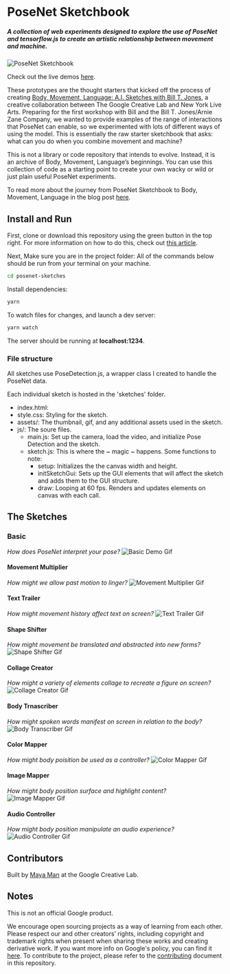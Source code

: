 # PoseNet Sketchbook

##### A collection of web experiments designed to explore the use of PoseNet and tensorflow.js to create an artistic relationship between movement and machine. 

![PoseNet Sketchbook]()

Check out the live demos [here](https://googlecreativelab.github.io/posenet-sketchbook/).

These prototypes are the thought starters that kicked off the process of creating [Body, Movement, Language: A.I. Sketches with Bill T. Jones](https://billtjonesai.com), a creative collaboration between The Google Creative Lab and New York Live Arts. Preparing for the first workshop with Bill and the Bill T. Jones/Arnie Zane Company, we wanted to provide examples of the range of interactions that PoseNet can enable, so we experimented with lots of different ways of using the model. This is essentially the raw starter sketchbook that asks: what can you do when you combine movement and machine? 

This is not a library or code repository that intends to evolve. Instead, it is an archive of Body, Movement, Language’s beginnings. You can use this collection of code as a starting point to create your own wacky or wild or just plain useful PoseNet experiments.

To read more about the journey from PoseNet Sketchbook to Body, Movement, Language in the blog post [here](https://medium.com/@mayaman/mixing-movement-and-machine-848095ea5596).

## Install and Run

First, clone or download this repository using the green button in the top right. For more information on how to do this, check out [this article](https://help.github.com/en/articles/cloning-a-repository). 

Next, Make sure you are in the project folder:
All of the commands below should be run from your terminal on your machine.

```sh
cd posenet-sketches
```

Install dependencies:

```sh
yarn
```

To watch files for changes, and launch a dev server:

```sh
yarn watch
```

The server should be running at **localhost:1234**.


### File structure
All sketches use PoseDetection.js, a wrapper class I created to handle the PoseNet data.

Each individual sketch is hosted in the 'sketches' folder.
- index.html: 
- style.css: Styling for the sketch.
- assets/: The thumbnail, gif, and any additional assets used in the sketch.
- js/: The soure files.
    - main.js: Set up the camera, load the video, and initialize Pose Detection and the sketch.
    - sketch.js: This is where the ~ magic ~ happens. Some functions to note:
        - setup: Initializes the the canvas width and height.
        - initSketchGui: Sets up the GUI elements that will affect the sketch and adds them to the GUI structure.
        - draw: Looping at 60 fps. Renders and updates elements on canvas with each call.

## The Sketches
### Basic
*How does PoseNet interpret your pose?*
![Basic Demo Gif]('https://github.com/googlecreativelab/posenet-sketchbook/raw/master/sketches/basic/assets/moving.gif')

#### Movement Multiplier
*How might we allow past motion to linger?*
![Movement Multiplier Gif]('https://media.giphy.com/media/8pqAaTAgqjQM8/giphy.gif')

#### Text Trailer
*How might movement history affect text on screen?*
![Text Trailer Gif]('sketches/texttrailer/assets/moving.gif)

#### Shape Shifter
*How might movement be translated and abstracted into new forms?*
![Shape Shifter Gif]('sketches/shapeshifter/assets/moving.gif')

#### Collage Creator
*How might a variety of elements collage to recreate a figure on screen?*
![Collage Creator Gif]('sketches/collagecreator/assets/moving.gif')

#### Body Trnascriber
*How might spoken words manifest on screen in relation to the body?*
![Body Transcriber Gif]('sketches/bodytranscriber/assets/moving.gif')

#### Color Mapper
*How might body poisition be used as a controller?*
![Color Mapper Gif]('sketches/colormapper/assets/moving.gif')

#### Image Mapper
*How might body position surface and highlight content?*
![Image Mapper Gif]('sketches/imagemapper/assets/moving.gif')

#### Audio Controller
*How might body position manipulate an audio experience?*
![Audio Controller Gif]('sketches/audiocontroller/assets/moving.gif')

## Contributors
Built by [Maya Man](https://github.com/mayaman) at the Google Creative Lab.

## Notes
This is not an official Google product.

We encourage open sourcing projects as a way of learning from each other. Please respect our and other creators’ rights, including copyright and trademark rights when present when sharing these works and creating derivative work. If you want more info on Google's policy, you can find it [here](https://www.google.com/permissions/). To contribute to the project, please refer to the [contributing](CONTRIBUTING.md) document in this repository.